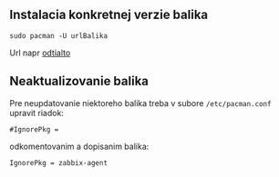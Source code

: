 ## Instalacia konkretnej verzie balika

```
sudo pacman -U urlBalika
```
Url napr [odtialto](https://archive.archlinux.org/)

## Neaktualizovanie balika

Pre neupdatovanie niektoreho balika treba v subore `/etc/pacman.conf` upravit riadok:

```
#IgnorePkg =
```

odkomentovanim a dopisanim balika:

```
IgnorePkg = zabbix-agent
```
